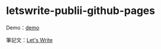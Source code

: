 # letswrite-publii-github-pages

Demo：[demo](https://auguston.github.io/letswrite-publii-github-pages/)

筆記文：[Let's Write](https://letswrite.tw/publii-github-pages/)
